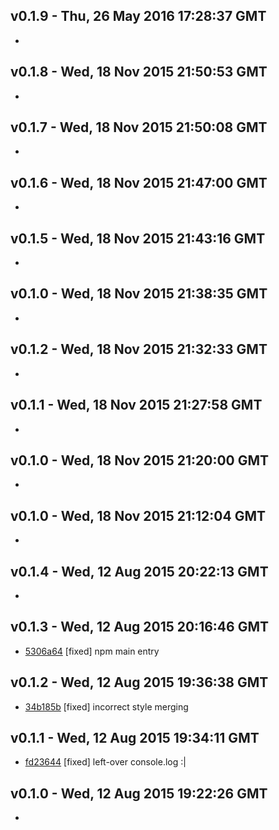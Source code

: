 v0.1.9 - Thu, 26 May 2016 17:28:37 GMT
--------------------------------------

- 


v0.1.8 - Wed, 18 Nov 2015 21:50:53 GMT
--------------------------------------

- 


v0.1.7 - Wed, 18 Nov 2015 21:50:08 GMT
--------------------------------------

- 


v0.1.6 - Wed, 18 Nov 2015 21:47:00 GMT
--------------------------------------

- 


v0.1.5 - Wed, 18 Nov 2015 21:43:16 GMT
--------------------------------------

- 


v0.1.0 - Wed, 18 Nov 2015 21:38:35 GMT
--------------------------------------

- 


v0.1.2 - Wed, 18 Nov 2015 21:32:33 GMT
--------------------------------------

- 


v0.1.1 - Wed, 18 Nov 2015 21:27:58 GMT
--------------------------------------

- 


v0.1.0 - Wed, 18 Nov 2015 21:20:00 GMT
--------------------------------------

- 


v0.1.0 - Wed, 18 Nov 2015 21:12:04 GMT
--------------------------------------

- 


v0.1.4 - Wed, 12 Aug 2015 20:22:13 GMT
--------------------------------------

- 


v0.1.3 - Wed, 12 Aug 2015 20:16:46 GMT
--------------------------------------

- [5306a64](../../commit/5306a64) [fixed] npm main entry


v0.1.2 - Wed, 12 Aug 2015 19:36:38 GMT
--------------------------------------

- [34b185b](../../commit/34b185b) [fixed] incorrect style merging


v0.1.1 - Wed, 12 Aug 2015 19:34:11 GMT
--------------------------------------

- [fd23644](../../commit/fd23644) [fixed] left-over console.log :|


v0.1.0 - Wed, 12 Aug 2015 19:22:26 GMT
--------------------------------------

- 


